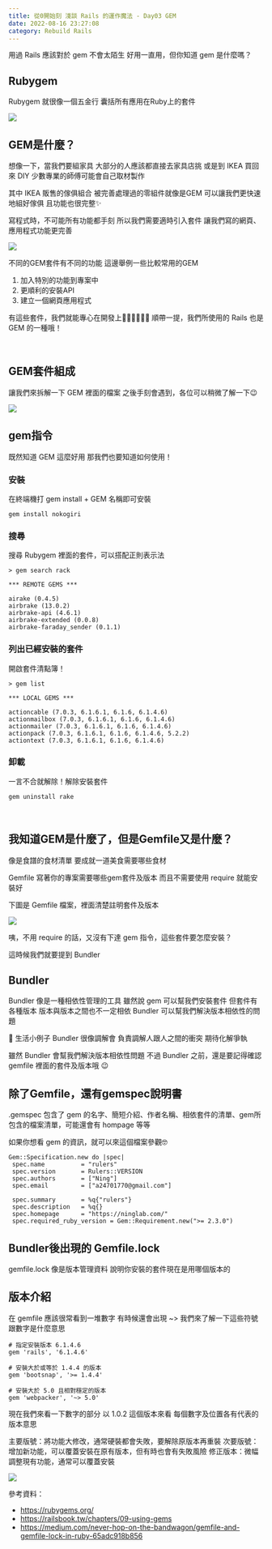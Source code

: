 ```yaml
---
title: 從0開始刻 淺談 Rails 的運作魔法 - Day03 GEM
date: 2022-08-16 23:27:08
category: Rebuild Rails
---
```

用過 Rails 應該對於 gem 不會太陌生
好用一直用，但你知道 gem 是什麼嗎？


## Rubygem

Rubygem 就很像一個五金行
囊括所有應用在Ruby上的套件

![](https://i.imgur.com/Fdf9rk1.jpg)


## GEM是什麼？

想像一下，當我們要組家具
大部分的人應該都直接去家具店挑
或是到 IKEA 買回來 DIY
少數專業的師傅可能會自己取材製作

其中 IKEA 販售的傢俱組合
被完善處理過的零組件就像是GEM
可以讓我們更快速地組好傢俱
且功能也很完整✨



寫程式時，不可能所有功能都手刻
所以我們需要適時引入套件
讓我們寫的網頁、應用程式功能更完善

![](https://i.imgur.com/UqV5nHz.jpg)


不同的GEM套件有不同的功能
這邊舉例一些比較常用的GEM

1. 加入特別的功能到專案中
2. 更順利的安裝API
3. 建立一個網頁應用程式

有這些套件，我們就能專心在開發上👩‍💻👨‍💻🧑‍💻
順帶一提，我們所使用的 Rails 也是 GEM 的一種哦！

</br>

## GEM套件組成

讓我們來拆解一下 GEM 裡面的檔案
之後手刻會遇到，各位可以稍微了解一下😉

![](https://i.imgur.com/9kQkc9i.jpg)



## gem指令

既然知道 GEM 這麼好用
那我們也要知道如何使用！

### 安裝

在終端機打 gem install + GEM 名稱即可安裝

```ruby=
gem install nokogiri
```

### 搜尋

搜尋 Rubygem 裡面的套件，可以搭配正則表示法

```ruby=
> gem search rack

*** REMOTE GEMS ***

airake (0.4.5)
airbrake (13.0.2)
airbrake-api (4.6.1)
airbrake-extended (0.0.8)
airbrake-faraday_sender (0.1.1)
```

### 列出已經安裝的套件

開啟套件清點簿！

```ruby=
> gem list

*** LOCAL GEMS ***

actioncable (7.0.3, 6.1.6.1, 6.1.6, 6.1.4.6)
actionmailbox (7.0.3, 6.1.6.1, 6.1.6, 6.1.4.6)
actionmailer (7.0.3, 6.1.6.1, 6.1.6, 6.1.4.6)
actionpack (7.0.3, 6.1.6.1, 6.1.6, 6.1.4.6, 5.2.2)
actiontext (7.0.3, 6.1.6.1, 6.1.6, 6.1.4.6)
```

### 卸載

一言不合就解除！解除安裝套件 
```ruby=
gem uninstall rake
```

</br>

## 我知道GEM是什麼了，但是Gemfile又是什麼？

像是食譜的食材清單
要成就一道美食需要哪些食材

Gemfile 寫著你的專案需要哪些gem套件及版本
而且不需要使用 require 就能安裝好

下圖是 Gemfile 檔案，裡面清楚註明套件及版本

![](https://i.imgur.com/5nZIR5D.png)



咦，不用 require 的話，又沒有下達 gem 指令，這些套件要怎麼安裝？

這時候我們就要提到 Bundler

## Bundler 

Bundler 像是一種相依性管理的工具
雖然說 gem 可以幫我們安裝套件
但套件有各種版本
版本與版本之間也不一定相依
Bundler 可以幫我們解決版本相依性的問題

📌 生活小例子
Bundler 很像調解會
負責調解人跟人之間的衝突
期待化解爭執

雖然 Bundler 會幫我們解決版本相依性問題
不過 Bundler 之前，還是要記得確認 gemfile 裡面的套件及版本哦 😉



## 除了Gemfile，還有gemspec說明書

.gemspec 包含了 gem 的名字、簡短介紹、作者名稱、相依套件的清單、gem所包含的檔案清單，可能還會有 hompage 等等

如果你想看 gem 的資訊，就可以來這個檔案參觀🤓

```shell=
Gem::Specification.new do |spec|
 spec.name          = "rulers"
 spec.version       = Rulers::VERSION
 spec.authors       = ["Ning"]
 spec.email         = ["a24701770@gmail.com"]

 spec.summary       = %q{"rulers"}
 spec.description   = %q{}
 spec.homepage      = "https://ninglab.com/"
 spec.required_ruby_version = Gem::Requirement.new(">= 2.3.0")
```



## Bundler後出現的 Gemfile.lock

gemfile.lock 像是版本管理資料
說明你安裝的套件現在是用哪個版本的


## 版本介紹

在 gemfile 應該很常看到一堆數字
有時候還會出現 ~>
我們來了解一下這些符號跟數字是什麼意思

```ruby=
# 指定安裝版本 6.1.4.6
gem 'rails', '6.1.4.6'
```

```ruby=
# 安裝大於或等於 1.4.4 的版本
gem 'bootsnap', '>= 1.4.4'
```

```ruby=
# 安裝大於 5.0 且相對穩定的版本
gem 'webpacker', '~> 5.0'
```

現在我們來看一下數字的部分
以 1.0.2 這個版本來看
每個數字及位置各有代表的版本意思

主要版號：將功能大修改，通常硬裝都會失敗，要解除原版本再重裝
次要版號：增加新功能，可以覆蓋安裝在原有版本，但有時也會有失敗風險
修正版本：微幅調整現有功能，通常可以覆蓋安裝

![](https://i.imgur.com/0chz1AI.jpg)


參考資料：
* https://rubygems.org/
* https://railsbook.tw/chapters/09-using-gems
* https://medium.com/never-hop-on-the-bandwagon/gemfile-and-gemfile-lock-in-ruby-65adc918b856
